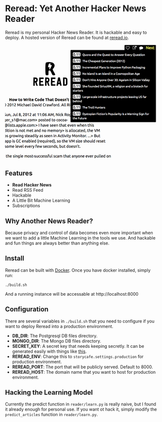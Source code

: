 Reread: Yet Another Hacker News Reader
======
Reread is my personal Hacker News Reader. It is hackable and easy to deploy. A
hosted version of Reread can be found at [reread.io](http://reread.io).

![Reread Screenshot](https://github.com/sorpaas/reread/raw/master/screenshot.png)

## Features

* **Read Hacker News**
* Read RSS Feed
* Hackable
* A Little Bit Machine Learning
* Subscriptions

## Why Another News Reader?

Because privacy and control of data becomes even more important when we want to
add a little Machine Learning in the tools we use. And hackable and fun things
are always better than anything else.

## Install

Reread can be built with [Docker](http://docker.io). Once you have docker
installed, simply run:

    ./build.sh

And a running instance will be accessable at http://localhost:8000

## Configuration

There are several variables in `./build.sh` that you need to configure if you want to deploy
Reread into a production environment.

* **DB_DIR**: The Postgresql DB files directory.
* **MONGO_DIR**: The Mongo DB files directory.
* **SECRET_KEY**: A secret key that needs keeping secretly. It can be generated
  easily with things like [this](https://gist.github.com/ndarville/3452907).
* **REREAD_ENV**: Change this to `storycafe.settings.production` for production
environment.
* **REREAD_PORT**: The port that will be publicly served. Default to 8000.
* **REREAD_HOST**: The domain name that you want to host for production environment.

## Hacking the Learning Model

Currently the predict function in `reader/learn.py` is really naive, but I
found it already enough for personal use. If you want ot hack it, simply modify
the `predict_articles` function in `reader/learn.py`.
